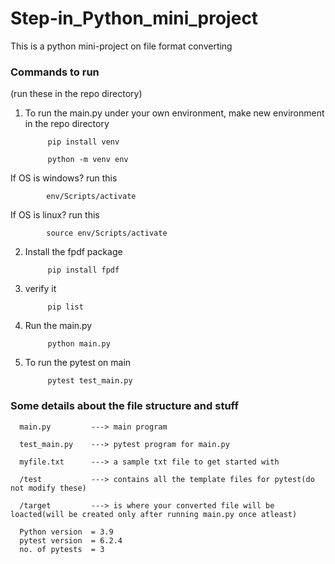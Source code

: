 # Step-in_Python_mini_project
This is a python mini-project on file format converting

### Commands to run 

(run these in the repo directory)

1. To run the main.py under your own environment, make new environment in the repo directory

            pip install venv
            
            python -m venv env
If OS is windows? run this

            env/Scripts/activate
            
If OS is linux? run this

            source env/Scripts/activate
            
2. Install the fpdf package 

            pip install fpdf
            
3. verify it 
 
            pip list
            
4. Run the main.py

            python main.py

5. To run the pytest on main

            pytest test_main.py


### Some details about the file structure and stuff

      main.py         ---> main program

      test_main.py    ---> pytest program for main.py

      myfile.txt      ---> a sample txt file to get started with

      /test           ---> contains all the template files for pytest(do not modify these)
      
      /target         ---> is where your converted file will be loacted(will be created only after running main.py once atleast)
      
      Python version  = 3.9
      pytest version  = 6.2.4
      no. of pytests  = 3
      
